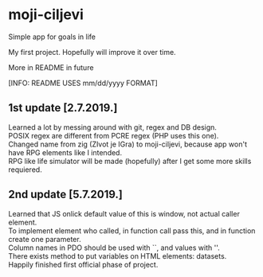 # moji-ciljevi
Simple app for goals in life

My first project. Hopefully will improve it over time. 

More in README in future

[INFO: README USES mm/dd/yyyy FORMAT]  

1st update [2.7.2019.]
----------------------------------------------------
Learned a lot by messing around with git, regex and DB design.  
POSIX regex are different from PCRE regex (PHP uses this one).  
Changed name from zig (ZIvot je IGra) to moji-ciljevi, because app won't have RPG elements like I intended.  
RPG like life simulator will be made (hopefully) after I get some more skills requiered.  

2nd update [5.7.2019.]
----------------------------------------------------
Learned that JS onlick default value of this is window, not actual caller element.  
To implement element who called, in function call pass this, and in function create one parameter.  
Column names in PDO should be used with ``, and values with ''.  
There exists method to put variables on HTML elements: datasets.  
Happily finished first official phase of project.  
